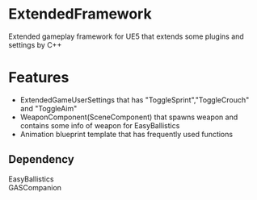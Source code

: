 # ExtendedFramework

Extended gameplay framework for UE5 that extends some plugins and settings by C++

# Features  

- ExtendedGameUserSettings that has "ToggleSprint","ToggleCrouch" and "ToggleAim"  
- WeaponComponent(SceneComponent) that spawns weapon and contains some info of weapon for EasyBallistics  
- Animation blueprint template that has frequently used functions

## Dependency

EasyBallistics  
GASCompanion
